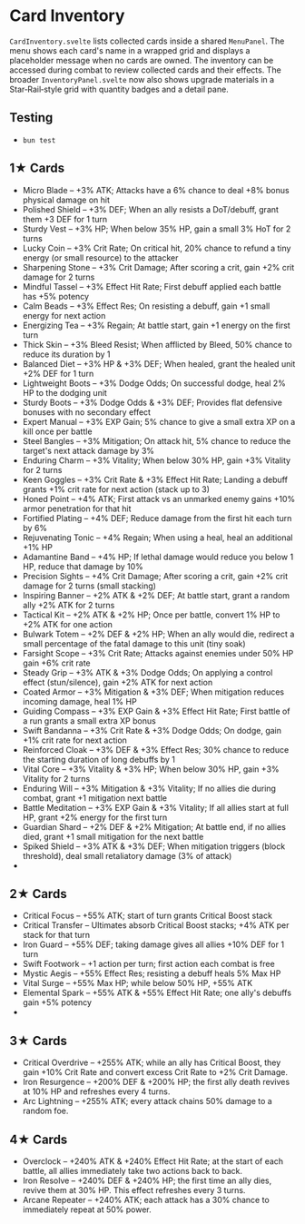 # Card Inventory

`CardInventory.svelte` lists collected cards inside a shared `MenuPanel`. The
menu shows each card's name in a wrapped grid and displays a placeholder message
when no cards are owned. The inventory can be accessed during combat to review
collected cards and their effects. The broader `InventoryPanel.svelte` now also
shows upgrade materials in a Star‑Rail‑style grid with quantity badges and a
detail pane.

## Testing
- `bun test`
## 1★ Cards
- Micro Blade – +3% ATK; Attacks have a 6% chance to deal +8% bonus physical damage on hit
- Polished Shield – +3% DEF; When an ally resists a DoT/debuff, grant them +3 DEF for 1 turn
- Sturdy Vest – +3% HP; When below 35% HP, gain a small 3% HoT for 2 turns
- Lucky Coin – +3% Crit Rate; On critical hit, 20% chance to refund a tiny energy (or small resource) to the attacker
- Sharpening Stone – +3% Crit Damage; After scoring a crit, gain +2% crit damage for 2 turns
- Mindful Tassel – +3% Effect Hit Rate; First debuff applied each battle has +5% potency
- Calm Beads – +3% Effect Res; On resisting a debuff, gain +1 small energy for next action
- Energizing Tea – +3% Regain; At battle start, gain +1 energy on the first turn
- Thick Skin – +3% Bleed Resist; When afflicted by Bleed, 50% chance to reduce its duration by 1
- Balanced Diet – +3% HP & +3% DEF; When healed, grant the healed unit +2% DEF for 1 turn
- Lightweight Boots – +3% Dodge Odds; On successful dodge, heal 2% HP to the dodging unit
- Sturdy Boots – +3% Dodge Odds & +3% DEF; Provides flat defensive bonuses with no secondary effect
- Expert Manual – +3% EXP Gain; 5% chance to give a small extra XP on a kill once per battle
- Steel Bangles – +3% Mitigation; On attack hit, 5% chance to reduce the target's next attack damage by 3%
- Enduring Charm – +3% Vitality; When below 30% HP, gain +3% Vitality for 2 turns
- Keen Goggles – +3% Crit Rate & +3% Effect Hit Rate; Landing a debuff grants +1% crit rate for next action (stack up to 3)
- Honed Point – +4% ATK; First attack vs an unmarked enemy gains +10% armor penetration for that hit
- Fortified Plating – +4% DEF; Reduce damage from the first hit each turn by 6%
- Rejuvenating Tonic – +4% Regain; When using a heal, heal an additional +1% HP
- Adamantine Band – +4% HP; If lethal damage would reduce you below 1 HP, reduce that damage by 10%
- Precision Sights – +4% Crit Damage; After scoring a crit, gain +2% crit damage for 2 turns (small stacking)
- Inspiring Banner – +2% ATK & +2% DEF; At battle start, grant a random ally +2% ATK for 2 turns
- Tactical Kit – +2% ATK & +2% HP; Once per battle, convert 1% HP to +2% ATK for one action
- Bulwark Totem – +2% DEF & +2% HP; When an ally would die, redirect a small percentage of the fatal damage to this unit (tiny soak)
- Farsight Scope – +3% Crit Rate; Attacks against enemies under 50% HP gain +6% crit rate
- Steady Grip – +3% ATK & +3% Dodge Odds; On applying a control effect (stun/silence), gain +2% ATK for next action
- Coated Armor – +3% Mitigation & +3% DEF; When mitigation reduces incoming damage, heal 1% HP
- Guiding Compass – +3% EXP Gain & +3% Effect Hit Rate; First battle of a run grants a small extra XP bonus
- Swift Bandanna – +3% Crit Rate & +3% Dodge Odds; On dodge, gain +1% crit rate for next action
- Reinforced Cloak – +3% DEF & +3% Effect Res; 30% chance to reduce the starting duration of long debuffs by 1
- Vital Core – +3% Vitality & +3% HP; When below 30% HP, gain +3% Vitality for 2 turns
- Enduring Will – +3% Mitigation & +3% Vitality; If no allies die during combat, grant +1 mitigation next battle
- Battle Meditation – +3% EXP Gain & +3% Vitality; If all allies start at full HP, grant +2% energy for the first turn
- Guardian Shard – +2% DEF & +2% Mitigation; At battle end, if no allies died, grant +1 small mitigation for the next battle
- Spiked Shield – +3% ATK & +3% DEF; When mitigation triggers (block threshold), deal small retaliatory damage (3% of attack)
- 
## 2★ Cards
- Critical Focus – +55% ATK; start of turn grants Critical Boost stack
- Critical Transfer – Ultimates absorb Critical Boost stacks; +4% ATK per stack for that turn
- Iron Guard – +55% DEF; taking damage gives all allies +10% DEF for 1 turn
- Swift Footwork – +1 action per turn; first action each combat is free
- Mystic Aegis – +55% Effect Res; resisting a debuff heals 5% Max HP
- Vital Surge – +55% Max HP; while below 50% HP, +55% ATK
- Elemental Spark – +55% ATK & +55% Effect Hit Rate; one ally's debuffs gain +5% potency
- 
## 3★ Cards
- Critical Overdrive – +255% ATK; while an ally has Critical Boost, they gain +10% Crit Rate and convert excess Crit Rate to +2% Crit Damage.
- Iron Resurgence – +200% DEF & +200% HP; the first ally death revives at 10% HP and refreshes every 4 turns.
- Arc Lightning – +255% ATK; every attack chains 50% damage to a random foe.

## 4★ Cards
- Overclock – +240% ATK & +240% Effect Hit Rate; at the start of each battle, all allies immediately take two actions back to back.
- Iron Resolve – +240% DEF & +240% HP; the first time an ally dies, revive them at 30% HP. This effect refreshes every 3 turns.
- Arcane Repeater – +240% ATK; each attack has a 30% chance to immediately repeat at 50% power.
